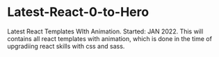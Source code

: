# Latest-React-0-to-Hero
Latest React Templates WIth Animation.
Started: JAN 2022.
This will contains all react templates with animation, which is done in the time of upgradiing react skills with css and sass.
